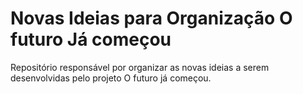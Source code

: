 # Novas Ideias para Organização O futuro Já começou

Repositório responsável por organizar as novas ideias a serem desenvolvidas pelo projeto O futuro já começou.

